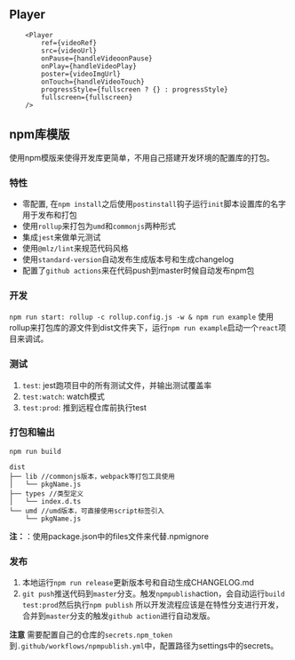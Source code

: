 ## Player
```tsx
    <Player
        ref={videoRef}
        src={videoUrl}
        onPause={handleVideoonPause}
        onPlay={handleVideoPlay}
        poster={videoImgUrl}
        onTouch={handleVideoTouch}
        progressStyle={fullscreen ? {} : progressStyle}
        fullscreen={fullscreen}
    />
```


## npm库模版
使用npm模版来使得开发库更简单，不用自己搭建开发环境的配置库的打包。

### 特性
- 零配置, 在`npm install`之后使用`postinstall`钩子运行`init`脚本设置库的名字用于发布和打包
- 使用`rollup`来打包为`umd`和`commonjs`两种形式
- 集成`jest`来做单元测试
- 使用`@mlz/lint`来规范代码风格
- 使用`standard-version`自动发布生成版本号和生成changelog
- 配置了`github actions`来在代码push到master时候自动发布npm包

### 开发
`npm run start: rollup -c rollup.config.js -w & npm run example`
使用rollup来打包库的源文件到dist文件夹下，运行`npm run example`启动一个`react`项目来调试。

### 测试
1. `test`: jest跑项目中的所有测试文件，并输出测试覆盖率
2. `test:watch`: watch模式
3. `test:prod`: 推到远程仓库前执行test


### 打包和输出
`npm run build`
```
dist
├── lib //commonjs版本，webpack等打包工具使用
│   └── pkgName.js
├── types //类型定义
│   └── index.d.ts
└── umd //umd版本，可直接使用script标签引入
    └── pkgName.js
```
**注：**：使用package.json中的files文件来代替.npmignore

### 发布
1. 本地运行`npm run release`更新版本号和自动生成CHANGELOG.md
2. `git push`推送代码到`master`分支。触发`npmpublish`action，会自动运行`build test:prod`然后执行`npm publish`
所以开发流程应该是在特性分支进行开发，合并到`master`分支的触发`github action`进行自动发版。

**注意** 需要配置自己的仓库的`secrets.npm_token`到`.github/workflows/npmpublish.yml`中，配置路径为settings中的secrets。




